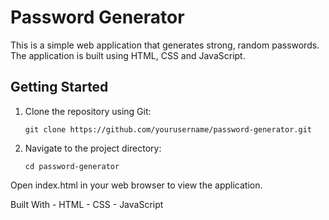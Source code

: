 # Password Generator

This is a simple web application that generates strong, random passwords. The application is built using HTML, CSS and JavaScript.

## Getting Started

1. Clone the repository using Git:
    
    `git clone https://github.com/yourusername/password-generator.git`

2. Navigate to the project directory:

    `cd password-generator`

Open index.html in your web browser to view the application.

Built With
    - HTML
    - CSS
    - JavaScript


